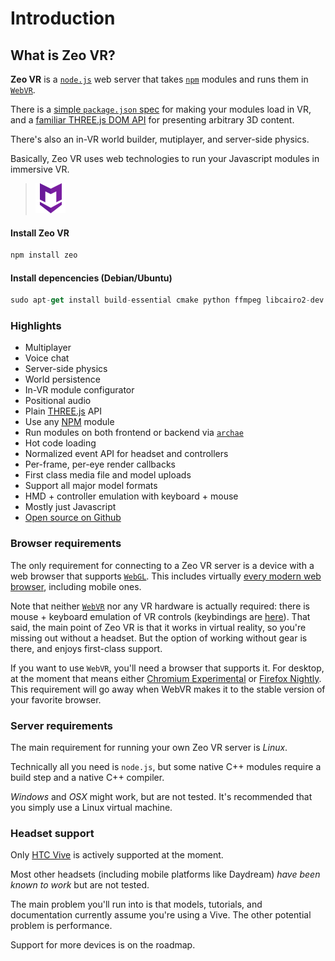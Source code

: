 # Introduction

## What is Zeo VR?

**Zeo VR** is a [`node.js`](https://nodejs.org) web server that takes [`npm`](https://npmjs.org) modules and runs them in [`WebVR`](https://webvr.info/).

There is a [simple `package.json` spec](#module-specification) for making your modules load in VR, and a [familiar THREE.js DOM API](#api-docs) for presenting arbitrary 3D content.

There's also an in-VR world builder, mutiplayer, and server-side physics.

Basically, Zeo VR uses web technologies to run your Javascript modules in immersive VR.

> ![alt text](https://github.com/adam-p/markdown-here/raw/master/src/common/images/icon48.png "Logo Title Text 1")

#### Install Zeo VR

```javascript
npm install zeo
```

#### Install depencencies (Debian/Ubuntu)

```javascript
sudo apt-get install build-essential cmake python ffmpeg libcairo2-dev
```

### Highlights

- Multiplayer
- Voice chat
- Server-side physics
- World persistence
- In-VR module configurator
- Positional audio
- Plain [THREE.js](https://threejs.org) API
- Use any [NPM](https://npmjs.org) module
- Run modules on both frontend or backend via [`archae`](https://github.com/modulesio/archae)
- Hot code loading
- Normalized event API for headset and controllers
- Per-frame, per-eye render callbacks
- First class media file and model uploads
- Support all major model formats
- HMD + controller emulation with keyboard + mouse
- Mostly just Javascript
- [Open source on Github](https://github.com/modulesio/zeo)

### Browser requirements

The only requirement for connecting to a Zeo VR server is a device with a web browser that supports [`WebGL`](https://en.wikipedia.org/wiki/WebGL). This includes virtually [every modern web browser](http://caniuse.com/#feat=webgl), including mobile ones.

Note that neither [`WebVR`](https://webvr.info/) nor any VR hardware is actually required: there is mouse + keyboard emulation of VR controls (keybindings are [here](#key-bindings)). That said, the main point of Zeo VR is that it works in virtual reality, so you're missing out without a headset. But the option of working without gear is there, and enjoys first-class support.

If you want to use `WebVR`, you'll need a browser that supports it. For desktop, at the moment that means either [Chromium Experimental](https://webvr.info/get-chrome/) or [Firefox Nightly](https://www.mozilla.org/en-US/firefox/channel/desktop/#nightly). This requirement will go away when WebVR makes it to the stable version of your favorite browser.

### Server requirements

The main requirement for running your own Zeo VR server is _Linux_.

Technically all you need is `node.js`, but some native C++ modules require a build step and a native C++ compiler.

_Windows_ and _OSX_ might work, but are not tested. It's recommended that you simply use a Linux virtual machine.

### Headset support

Only [HTC Vive](https://en.wikipedia.org/wiki/HTC_Vive) is actively supported at the moment.

Most other headsets (including mobile platforms like Daydream) _have been known to work_ but are not tested.

The main problem you'll run into is that models, tutorials, and documentation currently assume you're using a Vive. The other potential problem is performance.

Support for more devices is on the roadmap.
